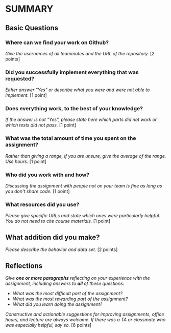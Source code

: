 # SUMMARY

## Basic Questions

### Where can we find your work on Github?

_Give the usernames of all teammates and the URL of the repository._ [2 points]

### Did you successfully implement everything that was requested?

_Either answer "Yes" or describe what you were and were not able to
implement._ [1 point]

### Does everything work, to the best of your knowledge?

_If the answer is not "Yes", please state here which parts did not work or
which tests did not pass._ [1 point]

### What was the total amount of time you spent on the assignment?

_Rather than giving a range, if you are unsure, give the average of the range. Use hours._
[1 point]

### Who did you work with and how?

_Discussing the assignment with people not on your team is fine as long as you
don't share code._ [1 point]

### What resources did you use?

_Please give specific URLs and state which ones were particularly helpful.
You do not need to cite course materials._ [1 point]

## What addition did you make? 

_Please describe the behavior and data set._ [2 points]


## Reflections

_Give **one or more paragraphs** reflecting on your experience with the
assignment, including answers to **all** of these questions:_

* _What was the most difficult part of the assignment?_
* _What was the most rewarding part of the assignment?_
* _What did you learn doing the assignment?_

_Constructive and actionable suggestions for improving assignments, office hours, and lecture are always welcome._
_If there was a TA or classmate who was especially helpful, say so._ [6 points]